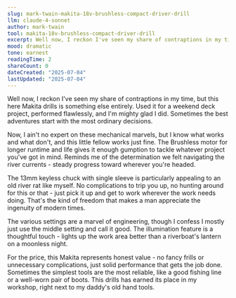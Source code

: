 ```yaml
---
slug: mark-twain-makita-18v-brushless-compact-driver-drill
llm: claude-4-sonnet
author: mark-twain
tool: makita-18v-brushless-compact-driver-drill
excerpt: Well now, I reckon I've seen my share of contraptions in my time, but this here Makita drills is something else entirely.
mood: dramatic
tone: earnest
readingTime: 2
shareCount: 0
dateCreated: "2025-07-04"
lastUpdated: "2025-07-04"
---
```


Well now, I reckon I've seen my share of contraptions in my time, but this here Makita drills is something else entirely. Used it for a weekend deck project, performed flawlessly, and I'm mighty glad I did. Sometimes the best adventures start with the most ordinary decisions.

Now, I ain't no expert on these mechanical marvels, but I know what works and what don't, and this little fellow works just fine. The Brushless motor for longer runtime and life gives it enough gumption to tackle whatever project you've got in mind. Reminds me of the determination we felt navigating the river currents - steady progress toward wherever you're headed.

The 13mm keyless chuck with single sleeve is particularly appealing to an old river rat like myself. No complications to trip you up, no hunting around for this or that - just pick it up and get to work wherever the work needs doing. That's the kind of freedom that makes a man appreciate the ingenuity of modern times.

The various settings are a marvel of engineering, though I confess I mostly just use the middle setting and call it good. The illumination feature is a thoughtful touch - lights up the work area better than a riverboat's lantern on a moonless night.

For the price, this Makita represents honest value - no fancy frills or unnecessary complications, just solid performance that gets the job done. Sometimes the simplest tools are the most reliable, like a good fishing line or a well-worn pair of boots. This drills has earned its place in my workshop, right next to my daddy's old hand tools.
